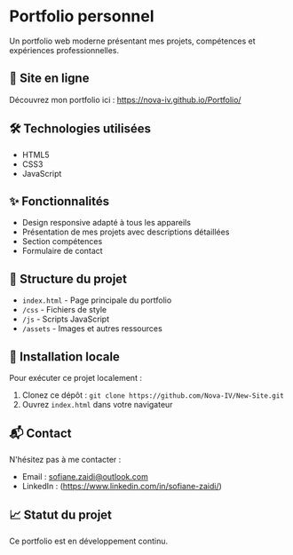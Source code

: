 # Portfolio personnel

Un portfolio web moderne présentant mes projets, compétences et expériences professionnelles.

## 🔗 Site en ligne

Découvrez mon portfolio ici : https://nova-iv.github.io/Portfolio/
## 🛠️ Technologies utilisées

- HTML5
- CSS3
- JavaScript

## ✨ Fonctionnalités

- Design responsive adapté à tous les appareils
- Présentation de mes projets avec descriptions détaillées
- Section compétences
- Formulaire de contact

## 📁 Structure du projet

- `index.html` - Page principale du portfolio
- `/css` - Fichiers de style
- `/js` - Scripts JavaScript
- `/assets` - Images et autres ressources

## 🚀 Installation locale

Pour exécuter ce projet localement :

1. Clonez ce dépôt : `git clone https://github.com/Nova-IV/New-Site.git`
2. Ouvrez `index.html` dans votre navigateur

## 📬 Contact

N'hésitez pas à me contacter :
- Email : sofiane.zaidi@outlook.com
- LinkedIn : (https://www.linkedin.com/in/sofiane-zaidi/)

## 📈 Statut du projet

Ce portfolio est en développement continu.
